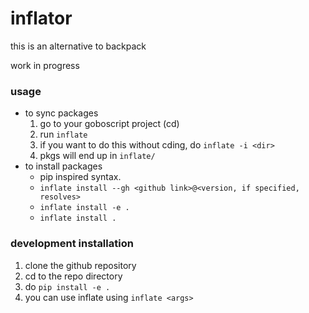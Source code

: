 # inflator

this is an alternative to backpack

work in progress

### usage

- to sync packages
  1. go to your goboscript project (cd)
  2. run `inflate`
  3. if you want to do this without cding, do `inflate -i <dir>`
  4. pkgs will end up in `inflate/`
- to install packages
  - pip inspired syntax.
  - `inflate install --gh <github link>@<version, if specified, resolves>`
  - `inflate install -e .`
  - `inflate install .`
  
### development installation
1. clone the github repository
2. cd to the repo directory
3. do `pip install -e .`
4. you can use inflate using `inflate <args>`
